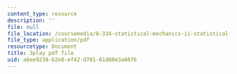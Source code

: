 ```yaml
---
content_type: resource
description: ''
file: null
file_location: /coursemedia/8-334-statistical-mechanics-ii-statistical-physics-of-fields-spring-2014/a6ee9238b2e8ef42d78161d80e3a66f6_WtGS6lV5MDI.pdf
file_type: application/pdf
resourcetype: Document
title: 3play pdf file
uid: a6ee9238-b2e8-ef42-d781-61d80e3a66f6
---
```


